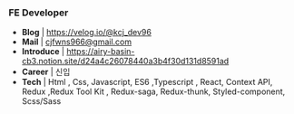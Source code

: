 ### FE Developer
- **Blog** | https://velog.io/@kcj_dev96
- **Mail** | cjfwns966@gmail.com
- **Introduce** | https://airy-basin-cb3.notion.site/d24a4c26078440a3b4f30d131d8591ad
- **Career** | 신입
- **Tech** | Html , Css, Javascript, ES6 ,Typescript , React, Context API, Redux ,Redux Tool Kit , Redux-saga, Redux-thunk, Styled-component, Scss/Sass

  






